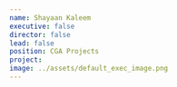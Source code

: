 ```yaml
---
name: Shayaan Kaleem
executive: false
director: false
lead: false
position: CGA Projects
project:  
image: ../assets/default_exec_image.png
---
```

